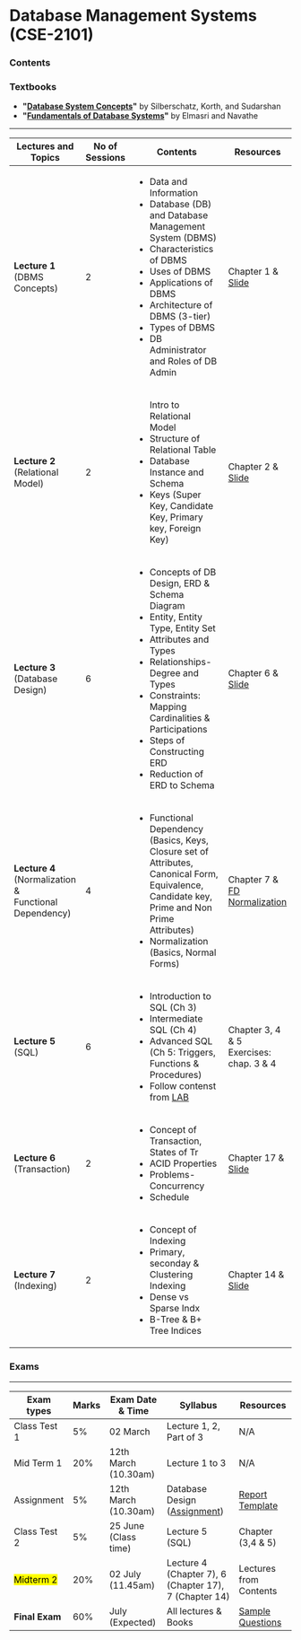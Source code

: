 # Database Management Systems (CSE-2101)  
### Contents

### Textbooks
- **"[Database System Concepts](https://www.db-book.com/)"** by Silberschatz, Korth, and Sudarshan
- **"[Fundamentals of Database Systems](https://github.com/mariush2/tdt4145/blob/master/Fundamentals%20of%20Database%20Systems%20(7th%20edition).pdf)"** by Elmasri and Navathe
---


| Lectures and Topics | No of Sessions | Contents | Resources |
|---------------------|----------------|----------|-----------|
| <b>Lecture 1 </b><br> (DBMS Concepts)  | 2 |<ul> <li> Data and Information </li> <li> Database (DB) and Database Management System (DBMS)</li> <li>Characteristics of DBMS </li> <li>Uses of DBMS</li> <li> Applications of DBMS </li> <li> Architecture of DBMS (3-tier)</li> <li> Types of DBMS </li> <li> DB Administrator and Roles of DB Admin </li> </ul>   | Chapter 1 & [Slide](https://github.com/samsuddoha/DBMS/tree/main/Lecture%201%20-%20intro)   |
| <b>Lecture 2 </b><br> (Relational Model) | 2 | <ul>Intro to Relational Model </li> <li>Structure of Relational Table</li> <li> Database Instance and Schema</li> <li>Keys (Super Key, Candidate Key, Primary key, Foreign Key) </li> </ul>   | Chapter 2 & [Slide](https://github.com/samsuddoha/DBMS/tree/main/Lecture%202%20-%20Relational%20Model)   |
| <b>Lecture 3</b> <br> (Database Design)  | 6| <ul><li>Concepts of DB Design, ERD & Schema Diagram </li> <li>Entity, Entity Type, Entity Set </li> <li> Attributes and Types </li> <li> Relationships- Degree and Types </li> <li>Constraints: Mapping Cardinalities & Participations </li> <li> Steps of Constructing ERD</li> <li>Reduction of ERD to Schema</li></ul>  | Chapter 6 & [Slide](https://github.com/samsuddoha/DBMS/tree/main/Lecture%203%20-%20Database%20Design)  |
| <b>Lecture 4</b> <br> (Normalization & <br> Functional Dependency)  | 4| <ul><li>Functional Dependency (Basics, Keys, Closure set of Attributes, Canonical Form, Equivalence, Candidate key, Prime and Non Prime Attributes) </li> <li>Normalization (Basics, Normal Forms)</li></ul>  | Chapter 7 & <br> [FD](https://github.com/samsuddoha/DBMS/blob/main/Lecture%204%20-%20FD%20%26%20Normalization/Lecture%204.1%20-Functional%20Dependency.pdf) <br> [Normalization](https://github.com/samsuddoha/DBMS/blob/main/Lecture%204%20-%20FD%20%26%20Normalization/Lecture%204.2%20-%20Normalization%20and%20RDB%20design.pdf) |
| <b>Lecture 5</b> <br> (SQL)  | 6| <ul><li>Introduction to SQL (Ch 3) </li> <li>Intermediate SQL (Ch 4)</li> <li>Advanced SQL (Ch 5: Triggers, Functions & Procedures)</li> <li>Follow contenst from [LAB](https://github.com/samsuddoha/DBMS/blob/main/Content_CSE2102.md)</li></ul>  | Chapter 3, 4 & 5 <br> Exercises: chap. 3 & 4 |
| <b>Lecture 6</b> <br> (Transaction)  | 2| <ul><li>Concept of Transaction, States of Tr </li> <li>ACID Properties</li> <li>Problems- Concurrency</li> <li>Schedule </li></ul>  | Chapter 17 & [Slide](https://github.com/samsuddoha/DBMS/blob/main/Lecture%206%20-%20Transaction/Lecture%20-6_Transaction-Ch_17.pdf) |
| <b>Lecture 7</b> <br> (Indexing)  | 2| <ul><li>Concept of Indexing</li> <li>Primary, seconday & Clustering Indexing</li> <li>Dense vs Sparse Indx</li> <li>B-Tree & B+ Tree Indices </li></ul>  | Chapter 14 & [Slide](https://github.com/samsuddoha/DBMS/blob/main/Lecture%207%20-%20Indexing/Indexing.pdf) |


### Exams

---

|Exam types| Marks| Exam Date & Time | Syllabus | Resources|
|-----------|-------|-----------------|------------|---------|
|Class Test 1| 5%| 02 March | Lecture 1, 2, Part of 3 | N/A|
|Mid Term 1| 20%| 12th March (10.30am)| Lecture 1 to 3 | N/A|
|Assignment| 5% | 12th March (10.30am) | Database Design ([Assignment](https://github.com/samsuddoha/DBMS/blob/main/Assignment/Assignment%201-ERD.pdf)) | [Report Template](https://github.com/samsuddoha/DBMS/blob/main/Assignment/ERD%20Demp%20Report.pdf)|
|Class Test 2| 5% | 25 June (Class time) | Lecture 5 (SQL) | Chapter (3,4 & 5)|
|<mark>Midterm 2 </mark>| 20% | 02 July (11.45am) | Lecture 4 (Chapter 7), 6 (Chapter 17), 7 (Chapter 14) | Lectures from Contents|
|**Final Exam**| 60% | July (Expected) | All lectures & Books | [Sample Questions](https://github.com/samsuddoha/DBMS/tree/main/Sample%20Questions)|

